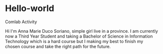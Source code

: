 # Hello-world
Comlab Activity 

Hi I'm Anna Marie Duco Soriano, simple girl live in a province. I am currently now a Third Year Student
and taking a Bachelor of Science in Information Technology which is a hard course but I making my best
to finish my chosen course and take the right path for the future.
